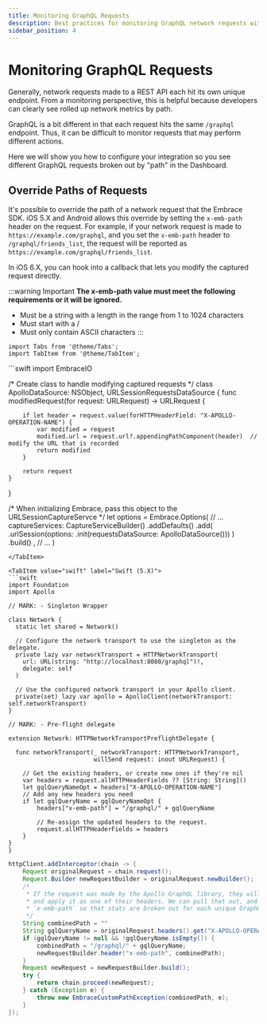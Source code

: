 ```yaml
---
title: Monitoring GraphQL Requests
description: Best practices for monitoring GraphQL network requests with the Embrace SDK
sidebar_position: 4
---
```


# Monitoring GraphQL Requests

Generally, network requests made to a REST API each hit its own unique endpoint.
From a monitoring perspective, this is helpful because developers can clearly
see rolled up network metrics by path.

GraphQL is a bit different in that each request hits the same `/graphql` endpoint.
Thus, it can be difficult to monitor requests that may perform different
actions.

Here we will show you how to configure your integration so you see different
GraphQL requests broken out by "path" in the Dashboard.

## Override Paths of Requests

It's possible to override the path of a network request that the Embrace SDK. iOS 5.X and Android
allows this override by setting the `x-emb-path` header on the request. For example, if your network request is made
to `https://example.com/graphql`, and you set the `x-emb-path` header to `/graphql/friends_list`, the request will
be reported as `https://example.com/graphql/friends_list`.

In iOS 6.X, you can hook into a callback that lets you modify the captured request directly.

:::warning Important
**The x-emb-path value must meet the following requirements or it will be ignored.**

- Must be a string with a length in the range from 1 to 1024 characters
- Must start with a /
- Must only contain ASCII characters
:::

```mdx-code-block
import Tabs from '@theme/Tabs';
import TabItem from '@theme/TabItem';
```

<Tabs groupId="ios-language" queryString="ios-language">

<TabItem value="swift-ios-6" label="Swift (6.X)">
```swift
import EmbraceIO

/* Create class to handle modifying captured requests */
class ApolloDataSource: NSObject, URLSessionRequestsDataSource {
    func modifiedRequest(for request: URLRequest) -> URLRequest {

        if let header = request.value(forHTTPHeaderField: "X-APOLLO-OPERATION-NAME") {
            var modified = request
            modified.url = request.url?.appendingPathComponent(header)  // modify the URL that is recorded
            return modified
        }

        return request
    }
}

/* When initializing Embrace, pass this object to the URLSessionCaptureServce */
let options = Embrace.Options(
                // ...
                captureServices:
                    CaptureServiceBuilder()
                        .addDefaults()
                        .add( .urlSession(options: .init(requestsDataSource: ApolloDataSource())) )
                        .build()
                ,
                // ...
              )
```
</TabItem>

<TabItem value="swift" label="Swift (5.X)">
```swift
import Foundation
import Apollo

// MARK: - Singleton Wrapper

class Network {
  static let shared = Network()

  // Configure the network transport to use the singleton as the delegate.
  private lazy var networkTransport = HTTPNetworkTransport(
    url: URL(string: "http://localhost:8080/graphql")!,
    delegate: self
  )

  // Use the configured network transport in your Apollo client.
  private(set) lazy var apollo = ApolloClient(networkTransport: self.networkTransport)
}

// MARK: - Pre-flight delegate

extension Network: HTTPNetworkTransportPreflightDelegate {

  func networkTransport(_ networkTransport: HTTPNetworkTransport,
                        willSend request: inout URLRequest) {

    // Get the existing headers, or create new ones if they're nil
    var headers = request.allHTTPHeaderFields ?? [String: String]()
    let gqlQueryNameOpt = headers["X-APOLLO-OPERATION-NAME"]
    // Add any new headers you need
    if let gqlQueryName = gqlQueryNameOpt {
        headers["x-emb-path"] = "/graphql/" + gqlQueryName

        // Re-assign the updated headers to the request.
        request.allHTTPHeaderFields = headers
    }
}
}
```

</TabItem>
<TabItem value="java" label="Java">

```java
httpClient.addInterceptor(chain -> {
    Request originalRequest = chain.request();
    Request.Builder newRequestBuilder = originalRequest.newBuilder();
    /*
     * If the request was made by the Apollo GraphQL library, they will take our query name
     * and apply it as one of their headers. We can pull that out, and pass that to
     * `x-emb-path` so that stats are broken out for each unique GraphQL query.
     */
    String combinedPath = ""
    String gqlQueryName = originalRequest.headers().get("X-APOLLO-OPERATION-NAME");
    if (gqlQueryName != null && !gqlQueryName.isEmpty()) {
        combinedPath = "/graphql/" + gqlQueryName;
        newRequestBuilder.header("x-emb-path", combinedPath);
    }
    Request newRequest = newRequestBuilder.build();
    try {
        return chain.proceed(newRequest);
    } catch (Exception e) {
        throw new EmbraceCustomPathException(combinedPath, e);
    }
});
```

</TabItem>
</Tabs>
